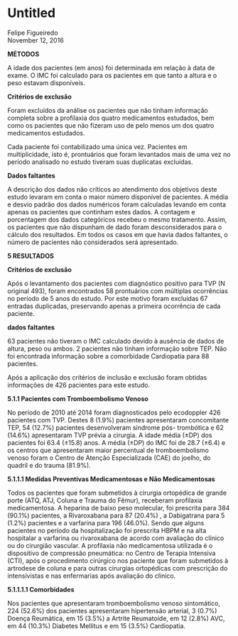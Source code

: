 # Untitled
Felipe Figueiredo  
November 12, 2016  











**MÉTODOS**

A idade dos pacientes (em anos) foi determinada em relação à data de exame. O IMC foi calculado para os pacientes em que tanto a altura e o peso estavam disponíveis.

**Critérios de exclusão**

Foram excluídos da análise os pacientes que não tinham informação completa sobre a profilaxia dos quatro medicamentos estudados, bem como os pacientes que não fizeram uso de pelo menos um dos quatro medicamentos estudados.

Cada paciente foi contabilizado uma única vez. Pacientes em multiplicidade, isto é, prontuários que foram levantados mais de uma vez no período analisado no estudo tiveram suas duplicatas excluídas.

**Dados faltantes**

A descrição dos dados não críticos ao atendimento dos objetivos deste estudo levaram em conta o maior número disponível de pacientes. A média e desvio padrão dos dados numéricos foram calculadas levando em conta apenas os pacientes que continham estes dados. A contagem e porcentagem dos dados categóricos recebeu o mesmo tratamento. Assim, os pacientes que não dispunham de dado foram desconsiderados para o cálculo dos resultados. Em todos os casos em que havia dados faltantes, o número de pacientes não considerados será apresentado.

**5 RESULTADOS**


**Critérios de exclusão**

Após o levantamento dos pacientes com diagnóstico positivo para TVP (N original 493), foram encontrados 58 prontuários com múltiplas ocorrências no período de 5 anos do estudo. Por este motivo foram excluídas 67 entradas duplicadas, preservando apenas a primeira ocorrência de cada paciente.

**dados faltantes**

63 pacientes não tiveram o IMC calculado devido à ausência de dados de altura, peso ou ambos. 2 pacientes não tinham informação sobre TEP. Não foi encontrada informação sobre a comorbidade Cardiopatia para 88 pacientes.


Após a aplicação dos critérios de inclusão e exclusão foram obtidas informações de 426 pacientes para este estudo.

**5.1.1 Pacientes com Tromboembolismo Venoso**

No período de 2010 até 2014 foram diagnosticados pelo ecodoppler 426 pacientes com TVP.  Destes 8 (1.9%) pacientes apresentaram concomitante TEP, 54 (12.7%) pacientes desenvolveram síndrome pós- trombótica e 62 (14.6%)  apresentaram TVP prévia a cirurgia. A idade média (&plusmn;DP) dos pacientes foi 63.4 (&plusmn;15.8) anos.  A média (&plusmn;DP) do IMC foi de 28.7 (&plusmn;6.4) e os centros que apresentaram maior percentual de tromboembolismo venoso foram o Centro de Atenção Especializada (CAE) do joelho, do quadril e do trauma (81.9%).

**5.1.1.1   Medidas Preventivas Medicamentosas e Não Medicamentosas**

Todos os pacientes que foram submetidos à cirurgia  ortopédica de grande porte (ATQ, ATJ, Coluna e Trauma do Fêmur), receberam profilaxia medicamentosa.  A heparina de baixo peso molecular, foi prescrita para 384 (90.1%) pacientes, a Rivaroxabana  para 87 (20.4%) , a Dabigatrana para 5 (1.2%) pacientes e a varfarina para 196 (46.0%).  Sendo que alguns pacientes no período da hospitalização  foi prescrita HBPM e na alta hospitalar a varfarina ou rivaroxabana de acordo com  avaliação  do clínico ou  do cirurgião vascular. A profilaxia não medicamentosa utilizada é o dispositivo de compressão pneumática: no Centro de Terapia Intensiva (CTI), após o procedimento cirúrgico nos paciente que foram submetidos à artrodese de coluna e para outras cirurgias ortopédicas com prescrição do intensivistas e nas enfermarias após avaliação do clinico.

**5.1.1.1.1   Comorbidades**
 
Nos pacientes que apresentaram tromboembolismo venoso sintomático, 224 (52.6%) dos pacientes apresentaram hipertensão arterial, 3 (0.7%) Doença Reumática, em 15 (3.5%) a Artrite Reumatoide, em 12 (2.8%) AVC, em 44 (10.3%) Diabetes Mellitus e em 15 (3.5%) Cardiopatia.
